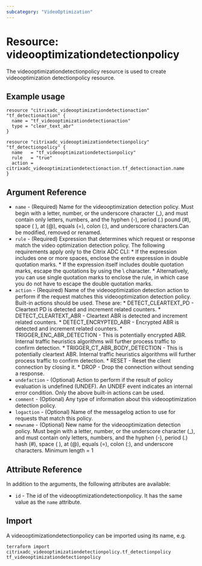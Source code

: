 ```yaml
---
subcategory: "VideoOptimization"
---
```


# Resource: videooptimizationdetectionpolicy

The videooptimizationdetectionpolicy resource is used to create videooptimization detectionpolicy resource.


## Example usage

```hcl
resource "citrixadc_videooptimizationdetectionaction" "tf_detectionaction" {
  name = "tf_videooptimizationdetectionaction"
  type = "clear_text_abr"
}

resource "citrixadc_videooptimizationdetectionpolicy" "tf_detectionpolicy" {
  name   = "tf_videooptimizationdetectionpolicy"
  rule   = "true"
  action = citrixadc_videooptimizationdetectionaction.tf_detectionaction.name
}

```


## Argument Reference

* `name` - (Required) Name for the videooptimization detection policy. Must begin with a letter, number, or the underscore character (_), and must contain only letters, numbers, and the hyphen (-), period (.) pound (#), space ( ), at (@), equals (=), colon (:), and underscore characters.Can be modified, removed or renamed.
* `rule` - (Required) Expression that determines which request or response match the video optimization detection policy. The following requirements apply only to the Citrix ADC CLI: * If the expression includes one or more spaces, enclose the entire expression in double quotation marks. * If the expression itself includes double quotation marks, escape the quotations by using the \ character. * Alternatively, you can use single quotation marks to enclose the rule, in which case you do not have to escape the double quotation marks.
* `action` - (Required) Name of the videooptimization detection action to perform if the request matches this videooptimization detection policy. Built-in actions should be used. These are: * DETECT_CLEARTEXT_PD - Cleartext PD is detected and increment related counters. * DETECT_CLEARTEXT_ABR - Cleartext ABR is detected and increment related counters. * DETECT_ENCRYPTED_ABR - Encrypted ABR is detected and increment related counters. * TRIGGER_ENC_ABR_DETECTION - This is potentially encrypted ABR. Internal traffic heuristics algorithms will further process traffic to confirm detection. * TRIGGER_CT_ABR_BODY_DETECTION -  This is potentially cleartext ABR. Internal traffic heuristics algorithms will further process traffic to confirm detection. * RESET - Reset the client connection by closing it. * DROP - Drop the connection without sending a response.
* `undefaction` - (Optional) Action to perform if the result of policy evaluation is undefined (UNDEF). An UNDEF event indicates an internal error condition. Only the above built-in actions can be used.
* `comment` - (Optional) Any type of information about this videooptimization detection policy.
* `logaction` - (Optional) Name of the messagelog action to use for requests that match this policy.
* `newname` - (Optional) New name for the videooptimization detection policy. Must begin with a letter, number, or the underscore character (_), and must contain only letters, numbers, and the hyphen (-), period (.) hash (#), space ( ), at (@), equals (=), colon (:), and underscore characters. Minimum length =  1


## Attribute Reference

In addition to the arguments, the following attributes are available:

* `id` - The id of the videooptimizationdetectionpolicy. It has the same value as the `name` attribute.


## Import

A videooptimizationdetectionpolicy can be imported using its name, e.g.

```shell
terraform import citrixadc_videooptimizationdetectionpolicy.tf_detectionpolicy tf_videooptimizationdetectionpolicy
```
